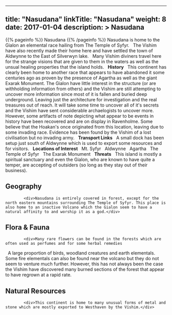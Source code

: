 
---
title: "Nasudana"
linkTitle: "Nasudana"
weight: 8
date: 2017-01-04
description: >
 Nasudana
---

{{% pageinfo %}}
Nasudana
{{% /pageinfo %}}
Nasudana is home to the Gialon an elemental race hailing from The Temple of Syfyr. <span class="line-spacer d-block"> </span> The Vishim have also recently made their home here and have settled the town of Aldwynne to the East of Silverwyn lake. <span class="line-spacer d-block"> </span> Many Vishim diviners travel here for the strange visions that are given to them in the waters as well as the unsual healing properties that the island holds. <span class="line-spacer d-block"> </span> **History** <span class="line-spacer d-block"> </span> This continent has clearly been home to another race that appears to have abandoned it some centuries ago as proven by the presence of Agartha as well as the giant Exarak Monument. The Gialon have little interest in the structure (or are withholding information from others) and the Vishim are still attempting to uncover more information since most of it is fallen and buried deep underground. Leaving just the architecture for investigation and the real treasures out of reach. It will take some time to uncover all of it's secrets and the Vishim have sent considerable archaelogists to uncover more. However, some artifacts of note depicting what appear to be events in history have been recovered and are on display in Ravenholme. Some believe that the Hoakan's once originated from this location, leaving due to some invading race. Evidence has been found by the Vishim of a lost civilisation but no invading army. <span class="line-spacer d-block"> </span> **Transport Links** <span class="line-spacer d-block"> </span> A small dock has been setup just south of Aldwynne which is used to export some resources and for visitors. <span class="line-spacer d-block"> </span> **Locations of Interest** <span class="line-spacer d-block"> </span> Mt. Syfyr <span class="line-spacer d-block"> </span> Aldwynne <span class="line-spacer d-block"> </span> Agartha <span class="line-spacer d-block"> </span> The Temple of Syfyr <span class="line-spacer d-block"> </span> The Exarak Monument <span class="line-spacer d-block"> </span> **Threats** <span class="line-spacer d-block"> </span> This island is mostly a spiritual sanctuary and even the Gialon, who are known to have quite a temper, are accepting of outsiders (so long as they stay out of their business).

## Geography


            <div>Nasudana is entirely covered in forest, except for the north eastern mountains surrounding The Temple of Syfyr. This place is also home to an inactive Volcano which the Gialon seem to have a natural affinity to and worship it as a god.</div>
                            

## Flora & Fauna


            <div>Many rare flowers can be found in the forests which are often used as perfumes and for some herbal remedies
<span class="line-spacer d-block"> </span>
A large proportion of birds, woodland creatures and earth elementals. Some fire elementals can also be found near the volcano but they do not seem to venture much further. However, this has not always been the case the Vishim have discovered many burned sections of the forest that appear to have regrown at a rapid rate.</div>
                            

## Natural Resources


            <div>This continent is home to many unusual forms of metal and stone which are mostly exported to Westhaven by the Vishim.</div>
